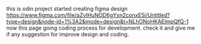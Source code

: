 this is odin project started 
creating figma design https://www.figma.com/file/aZvIHuNOD6gYxn2conxE5i/Untitled?type=design&node-id=1%3A2&mode=design&t=NLhONoHKAElmpQfQ-1 
now this page going coding process for development. check it and give me if any suggestion for improve design and coding.
